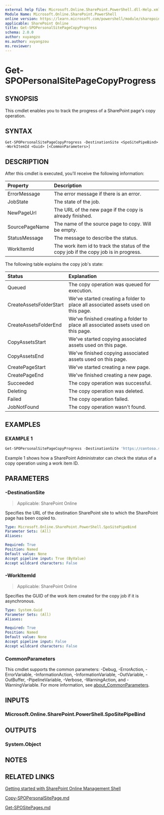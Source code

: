```yaml
---
external help file: Microsoft.Online.SharePoint.PowerShell.dll-Help.xml
Module Name: Microsoft.Online.SharePoint.PowerShell
online version: https://learn.microsoft.com/powershell/module/sharepoint-online/get-spopersonalsitepagecopyprogress
applicable: SharePoint Online
title: Get-SPOPersonalSitePageCopyProgress
schema: 2.0.0
author: xuyangzo
ms.author: xuyangzou
ms.reviewer:
---
```


# Get-SPOPersonalSitePageCopyProgress

## SYNOPSIS

This cmdlet enables you to track the progress of a SharePoint page's copy operation.

## SYNTAX

```
Get-SPOPersonalSitePageCopyProgress -DestinationSite <SpoSitePipeBind> -WorkItemId <Guid> [<CommonParameters>]
```

## DESCRIPTION

After this cmdlet is executed, you'll receive the following information:

| Property | Description |
| :------- | :---------- |
| ErrorMessage | The error message if there is an error. |
| JobState | The state of the job. |
| NewPageUrl | The URL of the new page if the copy is already finished. |
| SourcePageName | The name of the source page to copy. Will be empty. |
| StatusMessage | The message to describe the status. |
| WorkItemId | The work item id to track the status of the copy job if the copy job is in progress. |

The following table explains the copy job's state:

| Status | Explanation |
| :---------- | :---------- |
| Queued | The copy operation was queued for execution. |
| CreateAssetsFolderStart | We've started creating a folder to place all associated assets used on this page. |
| CreateAssetsFolderEnd | We've finished creating a folder to place all associated assets used on this page. |
| CopyAssetsStart | We've started copying associated assets used on this page. |
| CopyAssetsEnd | We've finished copying associated assets used on this page. |
| CreatePageStart | We've started creating a new page. |
| CreatePageEnd | We've finished creating a new page. |
| Succeeded | The copy operation was successful. |
| Deleting | The copy operation was deleted. |
| Failed | The copy operation failed. |
| JobNotFound | The copy operation wasn't found. |

## EXAMPLES

### EXAMPLE 1

```powershell
Get-SPOPersonalSitePageCopyProgress -DestinationSite 'https://contoso.sharepoint.com/sites/testsite' -WorkItemId 1a95eb18-f68d-4dd4-9aaf-b47cf05cf02a
```

Example 1 shows how a SharePoint Administrator can check the status of a copy operation using a work item ID.

## PARAMETERS

### -DestinationSite

> Applicable: SharePoint Online

Specifies the URL of the destination SharePoint site to which the SharePoint page has been copied to.

```yaml
Type: Microsoft.Online.SharePoint.PowerShell.SpoSitePipeBind
Parameter Sets: (All)
Aliases:

Required: True
Position: Named
Default value: None
Accept pipeline input: True (ByValue)
Accept wildcard characters: False
```

### -WorkItemId

> Applicable: SharePoint Online

Specifies the GUID of the work item created for the copy job if it is asynchronous.

```yaml
Type: System.Guid
Parameter Sets: (All)
Aliases:

Required: True
Position: Named
Default value: None
Accept pipeline input: False
Accept wildcard characters: False
```

### CommonParameters
This cmdlet supports the common parameters: -Debug, -ErrorAction, -ErrorVariable, -InformationAction, -InformationVariable, -OutVariable, -OutBuffer, -PipelineVariable, -Verbose, -WarningAction, and -WarningVariable. For more information, see [about_CommonParameters](https://go.microsoft.com/fwlink/?LinkID=113216).

## INPUTS

### Microsoft.Online.SharePoint.PowerShell.SpoSitePipeBind

## OUTPUTS

### System.Object

## NOTES

## RELATED LINKS

[Getting started with SharePoint Online Management Shell](/powershell/sharepoint/sharepoint-online/connect-sharepoint-online)

[Copy-SPOPersonalSitePage.md](./Copy-SPOPersonalSitePage.md)

[Get-SPOSitePages.md](./Get-SPOSitePages.md)

